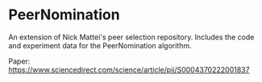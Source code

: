 # PeerNomination

An extension of Nick Mattei's peer selection repository. Includes the code and experiment data for the PeerNomination algorithm.

Paper: https://www.sciencedirect.com/science/article/pii/S0004370222001837 
